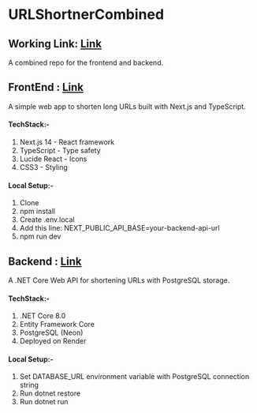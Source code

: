 # URLShortnerCombined
## Working Link: [Link](https://frontend-url-shortner-one.vercel.app/)

A combined repo for the frontend and backend.


## FrontEnd : [Link](https://github.com/Sarthak-Sen/frontend-url-shortner)

A simple web app to shorten long URLs built with Next.js and TypeScript.

#### TechStack:-
1. Next.js 14 - React framework
2. TypeScript - Type safety
3. Lucide React - Icons
4. CSS3 - Styling

#### Local Setup:-
1. Clone
2. npm install
3. Create .env.local
4. Add this line: NEXT_PUBLIC_API_BASE=your-backend-api-url
5. npm run dev


## Backend : [Link](https://github.com/Sarthak-Sen/UrlShortner.API)

A .NET Core Web API for shortening URLs with PostgreSQL storage.

#### TechStack:-
1. .NET Core 8.0
2. Entity Framework Core
3. PostgreSQL (Neon)
4. Deployed on Render

#### Local Setup:-
1. Set DATABASE_URL environment variable with PostgreSQL connection string
2. Run dotnet restore
3. Run dotnet run
